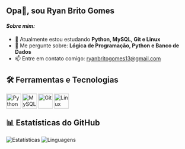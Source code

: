 ##  Opa👋, sou Ryan Brito Gomes
#### *Sobre mim:*

- 🔭 Atualmente estou estudando **Python, MySQL, Git e Linux**
- 💬 Me pergunte sobre: **Lógica de Programação, Python e Banco de Dados**
- 📫 Entre em contato comigo: [ryanbritogomes13@gmail.com](mailto:ryanbritogomes13@gmail.com)


## 🛠️ Ferramentas e Tecnologias
<img align="left" alt="Python" width="40px" src="https://cdn.jsdelivr.net/gh/devicons/devicon/icons/python/python-original.svg" />
<img align="left" alt="MySQL" width="40px" src="https://cdn.jsdelivr.net/gh/devicons/devicon/icons/mysql/mysql-original.svg" />
<img align="left" alt="Git" width="40px" src="https://cdn.jsdelivr.net/gh/devicons/devicon/icons/git/git-original.svg" />
<img align="left" alt="Linux" width="40px" src="https://cdn.jsdelivr.net/gh/devicons/devicon/icons/linux/linux-original.svg" />
<br><br>

## 📊 Estatísticas do GitHub
![Estatísticas](https://github-readme-stats.vercel.app/api?username=ryangomes13&show_icons=true&theme=dark)
![Linguagens](https://github-readme-stats.vercel.app/api/top-langs/?username=ryangomes13&layout=compact&theme=dark)
